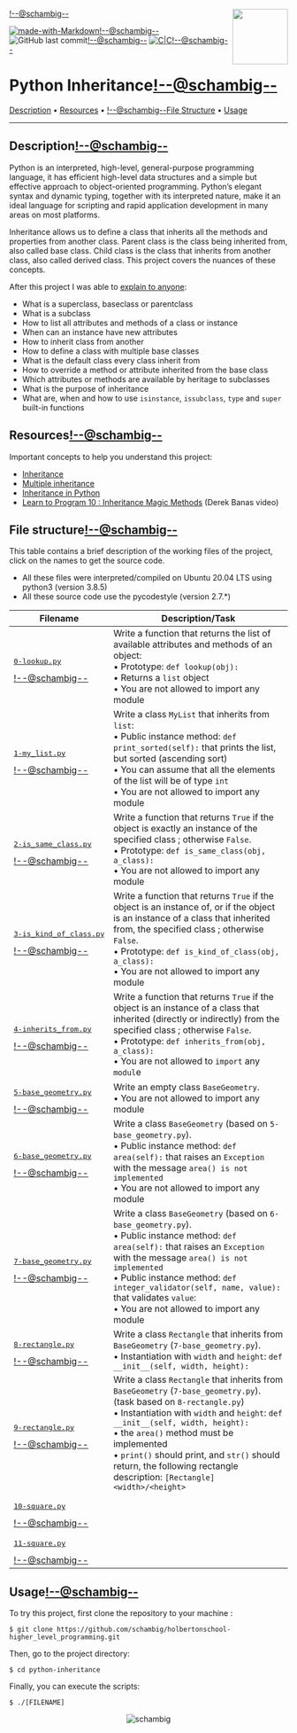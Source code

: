 <img align='right' src='https://user-images.githubusercontent.com/5713670/87202985-820dcb80-c2b6-11ea-9f56-7ec461c497c3.gif' width='100'><!--@schambig-->

[![made-with-Markdown](https://img.shields.io/badge/Made%20with-Markdown-1f425f.svg)](http://commonmark.org)<!--@schambig-->
![GitHub last commit](https://img.shields.io/github/last-commit/schambig/holbertonschool-higher_level_programming)<!--@schambig-->
[![C|C](https://img.shields.io/badge/Repo-00%20commits-orange.svg)](https://sourcerer.io/schambig)<!--@schambig-->

# Python Inheritance<!--@schambig-->

[Description](#description) • [Resources](#resources) • <!--@schambig-->[File Structure](#file-structure) • [Usage](#usage)

---

## Description<!--@schambig-->

Python is an interpreted, high-level, general-purpose programming language, it has efficient high-level data structures and a simple but effective approach to object-oriented programming. Python’s elegant syntax and dynamic typing, together with its interpreted nature, make it an ideal language for scripting and rapid application development in many areas on most platforms.

Inheritance allows us to define a class that inherits all the methods and properties from another class. Parent class is the class being inherited from, also called base class. Child class is the class that inherits from another class, also called derived class. This project covers the nuances of these concepts.

After this project I was able to [explain to anyone](https://fs.blog/feynman-learning-technique/):

* What is a superclass, baseclass or parentclass
* What is a subclass
* How to list all attributes and methods of a class or instance
* When can an instance have new attributes
* How to inherit class from another
* How to define a class with multiple base classes
* What is the default class every class inherit from
* How to override a method or attribute inherited from the base class
* Which attributes or methods are available by heritage to subclasses
* What is the purpose of inheritance
* What are, when and how to use `isinstance`, `issubclass`, `type` and `super` built-in functions

## Resources<!--@schambig-->

Important concepts to help you understand this project:

* [Inheritance](https://docs.python.org/3/tutorial/classes.html#inheritance)
* [Multiple inheritance](https://docs.python.org/3/tutorial/classes.html#multiple-inheritance)
* [Inheritance in Python](https://hub.packtpub.com/inheritance-python/)
* [Learn to Program 10 : Inheritance Magic Methods](https://www.youtube.com/watch?v=d8kCdLCi6Lk) (Derek Banas video)


## File structure<!--@schambig-->

This table contains a brief description of the working files of the project, click on the names to get the source code.

* All these files were interpreted/compiled on Ubuntu 20.04 LTS using python3 (version 3.8.5)
* All these source code use the pycodestyle (version 2.7.*)

| Filename | Description/Task |
| --- | --- |
| <pre>[0-lookup.py](0-lookup.py)</pre><!--@schambig--> | Write a function that returns the list of available attributes and methods of an object:<br>• Prototype: `def lookup(obj):`<br>• Returns a `list` object<br>• You are not allowed to import any module |
| <pre>[1-my_list.py](1-my_list.py)</pre><!--@schambig--> | Write a class `MyList` that inherits from `list`: <br>• Public instance method: `def print_sorted(self):` that prints the list, but sorted (ascending sort)<br>• You can assume that all the elements of the list will be of type `int`<br>• You are not allowed to import any module |
| <pre>[2-is_same_class.py](2-is_same_class.py)</pre><!--@schambig--> | Write a function that returns `True` if the object is exactly an instance of the specified class ; otherwise `False`.<br>• Prototype: `def is_same_class(obj, a_class):`<br>• You are not allowed to import any module |
| <pre>[3-is_kind_of_class.py](3-is_kind_of_class.py)</pre><!--@schambig--> | Write a function that returns `True` if the object is an instance of, or if the object is an instance of a class that inherited from, the specified class ; otherwise `False`.<br>• Prototype: `def is_kind_of_class(obj, a_class):`<br>• You are not allowed to import any module |
| <pre>[4-inherits_from.py](4-inherits_from.py)</pre><!--@schambig--> | Write a function that returns `True` if the object is an instance of a class that inherited (directly or indirectly) from the specified class ; otherwise `False`.<br>• Prototype: `def inherits_from(obj, a_class):`<br>• You are not allowed to `import` any `modul`e |
| <pre>[5-base_geometry.py](5-base_geometry.py)</pre><!--@schambig--> | Write an empty class `BaseGeometry`.<br>• You are not allowed to import any module |
| <pre>[6-base_geometry.py](6-base_geometry.py)</pre><!--@schambig--> | Write a class `BaseGeometry` (based on `5-base_geometry.py`).<br>• Public instance method: `def area(self):` that raises an `Exception` with the message `area() is not implemented`<br>• You are not allowed to import any module |
| <pre>[7-base_geometry.py](7-base_geometry.py)</pre><!--@schambig--> | Write a class `BaseGeometry` (based on `6-base_geometry.py`).<br>• Public instance method: `def area(self):` that raises an `Exception` with the message `area() is not implemented`<br>• Public instance method: `def integer_validator(self, name, value):` that validates `value`:<br>• You are not allowed to import any module |
| <pre>[8-rectangle.py](8-rectangle.py)</pre><!--@schambig--> | Write a class `Rectangle` that inherits from `BaseGeometry` (`7-base_geometry.py`).<br>• Instantiation with `width` and `height`: `def __init__(self, width, height):` |
| <pre>[9-rectangle.py](9-rectangle.py)</pre><!--@schambig--> | Write a class `Rectangle` that inherits from `BaseGeometry` (`7-base_geometry.py`). (task based on `8-rectangle.py`)<br>• Instantiation with `width` and `height`: `def __init__(self, width, height):`<br>• the `area()` method must be implemented<br>• `print()` should print, and `str()` should return, the following rectangle description: `[Rectangle] <width>/<height>` |
| <pre>[10-square.py](10-square.py)</pre><!--@schambig--> |  | 
| <pre>[11-square.py](11-square.py)</pre><!--@schambig--> |  |
<!-- <pre><br><br></pre> • <br>• -->

## Usage<!--@schambig-->

To try this project, first clone the repository to your machine :

```
$ git clone https://github.com/schambig/holbertonschool-higher_level_programming.git
```

Then, go to the project directory:

```
$ cd python-inheritance
```

Finally, you can execute the scripts:

```
$ ./[FILENAME]
```


<p align="center">
  <img alt="schambig" src="https://capsule-render.vercel.app/api?type=waving&color=gradient&height=60&section=footer"/>
</p>
